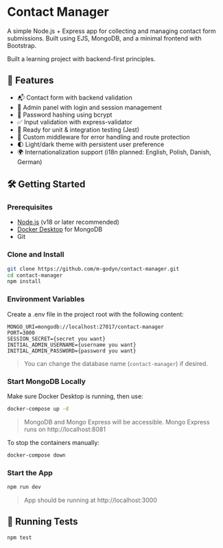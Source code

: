 # Contact Manager

A simple Node.js + Express app for collecting and managing contact form submissions. Built using EJS, MongoDB, and a minimal frontend with Bootstrap.

Built a learning project with backend-first principles.


## 🚀 Features

- 📬 Contact form with backend validation
- 🧰 Admin panel with login and session management
- 🔐 Password hashing using bcrypt
- ✅ Input validation with express-validator
- 🧪 Ready for unit & integration testing (Jest)
- 🧹 Custom middleware for error handling and route protection
- 🌓 Light/dark theme with persistent user preference
- 🌍 Internationalization support (i18n planned: English, Polish, Danish, German)

## 🛠️ Getting Started

### Prerequisites

- [Node.js](https://nodejs.org/) (v18 or later recommended)
- [Docker Desktop](https://www.docker.com/products/docker-desktop/) for MongoDB
- Git

### Clone and Install

```bash
git clone https://github.com/m-godyn/contact-manager.git
cd contact-manager
npm install
```

### Environment Variables

Create a .env file in the project root with the following content:

```env
MONGO_URI=mongodb://localhost:27017/contact-manager
PORT=3000
SESSION_SECRET={secret you want}
INITIAL_ADMIN_USERNAME={username you want}
INITIAL_ADMIN_PASSWORD={password you want}
```
> You can change the database name (`contact-manager`) if desired.

### Start MongoDB Locally

Make sure Docker Desktop is running, then use:

```bash
docker-compose up -d
```
> MongoDB and Mongo Express will be accessible. Mongo Express runs on http://localhost:8081

To stop the containers manually:

```bash
docker-compose down
```

### Start the App

```bash
npm run dev
```
> App should be running at http://localhost:3000

## 🧪 Running Tests

```bash
npm test
```
